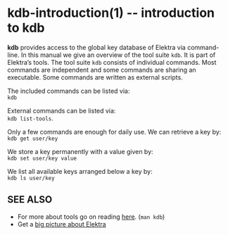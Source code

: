 # kdb-introduction(1) -- introduction to kdb

**kdb** provides access to the global key database of Elektra via
command-line. In this manual we give an overview of the tool suite
`kdb`. It is part of Elektra’s tools. The tool suite `kdb` consists
of individual commands. Most commands are independent and some commands
are sharing an executable. Some commands are written as external scripts.

The included commands can be listed via:<br>
`kdb`

External commands can be listed via:<br>
`kdb list-tools`.

Only a few commands are enough for daily use.
We can retrieve a key by:<br>
`kdb get user/key`

We store a key permanently with a value given by:<br>
`kdb set user/key value`

We list all available keys arranged below a key by:<br>
`kdb ls user/key`

## SEE ALSO

- For more about tools go on reading [here](/doc/help/kdb.md).
  (`man kdb`)
- Get a [big picture about Elektra](/doc/BIGPICTURE.md)
